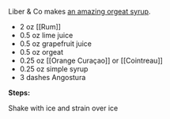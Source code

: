 Liber & Co makes [an amazing orgeat syrup](https://www.liberandcompany.com/products/almond-orgeat-syrup).

* 2 oz [[Rum]]
* 0.5 oz lime juice
* 0.5 oz grapefruit juice
* 0.5 oz orgeat
* 0.25 oz [[Orange Curaçao]] or [[Cointreau]]
* 0.25 oz simple syrup
* 3 dashes Angostura

**Steps:**

Shake with ice and strain over ice